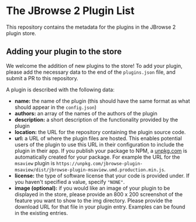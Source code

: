 # The JBrowse 2 Plugin List

This repository contains the metadata for the plugins in the JBrowse 2 plugin store.

## Adding your plugin to the store

We welcome the addition of new plugins to the store!
To add your plugin, please add the necessary data to the end of the `plugins.json` file,
and submit a PR to this repository.

A plugin is described with the following data:

- **name:** the name of the plugin (this should have the same format as what should appear in the `config.json`)
- **authors:** an array of the names of the authors of the plugin
- **description:** a short description of the functionality provided by the plugin
- **location:** the URL for the repository containing the plugin source code.
- **url:** a URL of where the plugin files are hosted. This enables potential users
of the plugin to use this URL in their configuration to include the plugin in their app.
If you publish your package to NPM, a [unpkg.com](https://unpkg.com/) is automatically created
for your package. 
For example the URL for the `msaview` plugin is `https://unpkg.com/jbrowse-plugin-msaview/dist/jbrowse-plugin-msaview.umd.production.min.js`.
- **license:** the type of software license that your code is provided under.
If you haven't specified a value, specify `"NONE"`.
- **image (optional):** if you would like an image of your plugin to be displayed in the store,
please provide an 800 x 200 screenshot of the feature you want to show to the img directory. Please provide the
download URL for that file in your plugin entry. Examples can be found in the existing entries.
